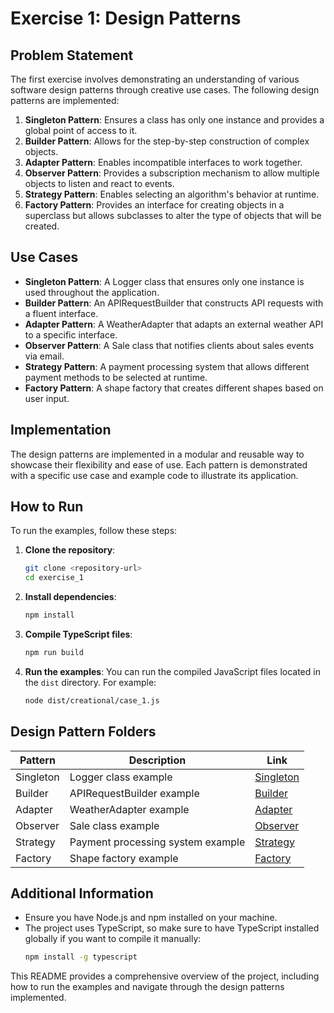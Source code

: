 # Exercise 1: Design Patterns

## Problem Statement

The first exercise involves demonstrating an understanding of various software design patterns through creative use cases. The following design patterns are implemented:

1. **Singleton Pattern**: Ensures a class has only one instance and provides a global point of access to it.
2. **Builder Pattern**: Allows for the step-by-step construction of complex objects.
3. **Adapter Pattern**: Enables incompatible interfaces to work together.
4. **Observer Pattern**: Provides a subscription mechanism to allow multiple objects to listen and react to events.
5. **Strategy Pattern**: Enables selecting an algorithm's behavior at runtime.
6. **Factory Pattern**: Provides an interface for creating objects in a superclass but allows subclasses to alter the type of objects that will be created.

## Use Cases

- **Singleton Pattern**: A Logger class that ensures only one instance is used throughout the application.
- **Builder Pattern**: An APIRequestBuilder that constructs API requests with a fluent interface.
- **Adapter Pattern**: A WeatherAdapter that adapts an external weather API to a specific interface.
- **Observer Pattern**: A Sale class that notifies clients about sales events via email.
- **Strategy Pattern**: A payment processing system that allows different payment methods to be selected at runtime.
- **Factory Pattern**: A shape factory that creates different shapes based on user input.

## Implementation

The design patterns are implemented in a modular and reusable way to showcase their flexibility and ease of use. Each pattern is demonstrated with a specific use case and example code to illustrate its application.

## How to Run

To run the examples, follow these steps:

1. **Clone the repository**:
   ```bash
   git clone <repository-url>
   cd exercise_1
   ```

2. **Install dependencies**:
   ```bash
   npm install
   ```

3. **Compile TypeScript files**:
   ```bash
   npm run build
   ```

4. **Run the examples**:
   You can run the compiled JavaScript files located in the `dist` directory. For example:
   ```bash
   node dist/creational/case_1.js
   ```

## Design Pattern Folders

| Pattern          | Description                                   | Link                     |
|------------------|-----------------------------------------------|--------------------------|
| Singleton        | Logger class example                          | [Singleton](./src/creational/case_1.ts) |
| Builder          | APIRequestBuilder example                     | [Builder](./src/creational/case_2.ts) |
| Adapter          | WeatherAdapter example                        | [Adapter](./src/structural/case_2.ts) |
| Observer         | Sale class example                            | [Observer](./src/behavioral/case_1.ts) |
| Strategy         | Payment processing system example             | [Strategy](./src/behavioral/case_2.ts) |
| Factory          | Shape factory example                         | [Factory](./src/creational/case_3.ts) |

## Additional Information

- Ensure you have Node.js and npm installed on your machine.
- The project uses TypeScript, so make sure to have TypeScript installed globally if you want to compile it manually:
  ```bash
  npm install -g typescript
  ```

This README provides a comprehensive overview of the project, including how to run the examples and navigate through the design patterns implemented.